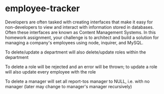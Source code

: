 # employee-tracker
Developers are often tasked with creating interfaces that make it easy for non-developers to view and interact with information stored in databases. Often these interfaces are known as Content Management Systems. In this homework assignment, your challenge is to architect and build a solution for managing a company's employees using node, inquirer, and MySQL.


To delete/update a department will also delete/update roles within the department

To delete a role will be rejected and an error will be thrown; to update a role will also update every employee with the role

To delete a manager will set all report-tos manager to NULL, i.e. with no manager (later may change to manager's manager recursively)